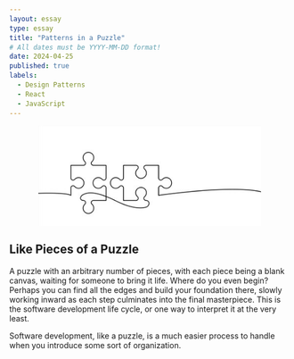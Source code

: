 ```yaml
---
layout: essay
type: essay
title: "Patterns in a Puzzle"
# All dates must be YYYY-MM-DD format!
date: 2024-04-25
published: true
labels:
  - Design Patterns
  - React
  - JavaScript
---
```


<img width="400px" class="rounded" style="display: block; margin: 0 auto" src="../img/essay-img/puzzle.jpeg">

## Like Pieces of a Puzzle
A puzzle with an arbitrary number of pieces, with each piece being a blank canvas, waiting for someone to bring it life. Where do you even begin? Perhaps you can find all the edges and build your foundation there, slowly working inward as each step culminates into the final masterpiece. This is the software development life cycle, or one way to interpret it at the very least. 

Software development, like a puzzle, is a much easier process to handle when you introduce some sort of organization. 
